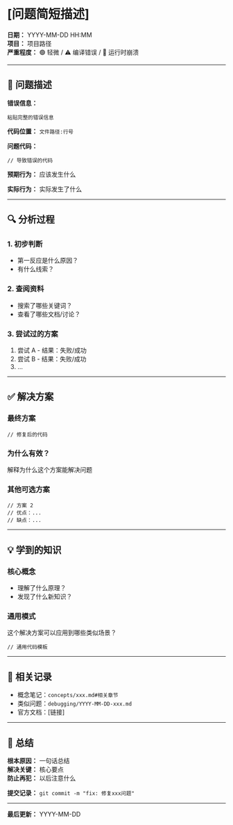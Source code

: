 # [问题简短描述]

**日期：** YYYY-MM-DD HH:MM  
**项目：** 项目路径  
**严重程度：** 🟢 轻微 / ⚠️ 编译错误 / 🔴 运行时崩溃

---

## 🐛 问题描述

**错误信息：**
```
粘贴完整的错误信息
```

**代码位置：** `文件路径:行号`

**问题代码：**
```tsx
// 导致错误的代码
```

**预期行为：**
应该发生什么

**实际行为：**
实际发生了什么

---

## 🔍 分析过程

### 1. 初步判断
- 第一反应是什么原因？
- 有什么线索？

### 2. 查阅资料
- 搜索了哪些关键词？
- 查看了哪些文档/讨论？

### 3. 尝试过的方案
1. 尝试 A - 结果：失败/成功
2. 尝试 B - 结果：失败/成功
3. ...

---

## ✅ 解决方案

### 最终方案
```tsx
// 修复后的代码
```

### 为什么有效？
解释为什么这个方案能解决问题

### 其他可选方案
```tsx
// 方案 2
// 优点：...
// 缺点：...
```

---

## 💡 学到的知识

### 核心概念
- 理解了什么原理？
- 发现了什么新知识？

### 通用模式
这个解决方案可以应用到哪些类似场景？

```tsx
// 通用代码模板
```

---

## 🔗 相关记录

- 概念笔记：`concepts/xxx.md#相关章节`
- 类似问题：`debugging/YYYY-MM-DD-xxx.md`
- 官方文档：[链接]

---

## 📝 总结

**根本原因：** 一句话总结  
**解决关键：** 核心要点  
**防止再犯：** 以后注意什么

**提交记录：** `git commit -m "fix: 修复xxx问题"`

---

**最后更新：** YYYY-MM-DD


